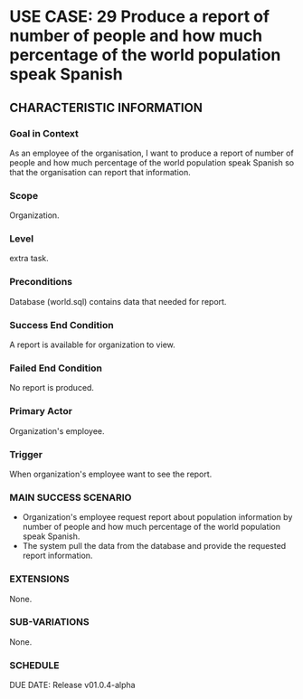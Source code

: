# USE CASE: 29 Produce a report of number of people and how much percentage of the world population speak Spanish
## CHARACTERISTIC INFORMATION
### Goal in Context
As an employee of the organisation, I want to produce a report of number of people and how much percentage of the world population speak Spanish so that the organisation can report that information.
### Scope
Organization.

### Level
extra task.

### Preconditions
Database (world.sql) contains data that needed for report.

### Success End Condition
A report is available for organization to view.

### Failed End Condition
No report is produced.

### Primary Actor
Organization's employee.

### Trigger
When organization's employee want to see the report.

### MAIN SUCCESS SCENARIO
* Organization's employee request report about population information by number of people and how much percentage of the world population speak Spanish.
* The system pull the data from the database and provide the requested report information.

### EXTENSIONS
None.

### SUB-VARIATIONS
None.

### SCHEDULE
DUE DATE: Release v01.0.4-alpha
